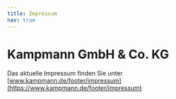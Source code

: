 ```yaml
---
title: Impressum
nav: true
---
```


# Kampmann GmbH & Co. KG

Das aktuelle Impressum finden Sie unter [www.kampmann.de/footer/impressum](https://www.kampmann.de/footer/impressum)